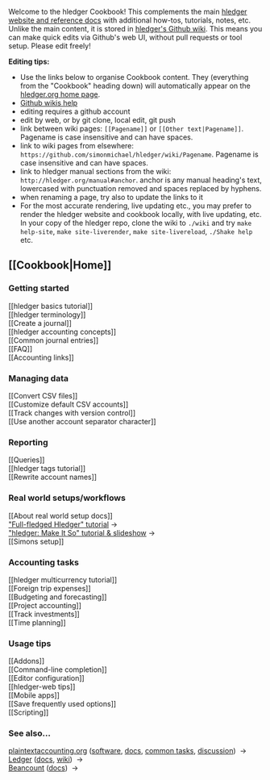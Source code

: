 Welcome to the hledger Cookbook!
This complements the main [hledger website and reference docs](http://hledger.org)
with additional how-tos, tutorials, notes, etc.
Unlike the main content, it is stored in [hledger's Github wiki](https://github.com/simonmichael/hledger/wiki).
This means you can make quick edits via Github's web UI, without pull requests or tool setup.
Please edit freely! 

**Editing tips:**

- Use the links below to organise Cookbook content.
  They (everything from the "Cookbook" heading down)
  will automatically appear on the [hledger.org home page](http://hledger.org).
- [Github wikis help](https://help.github.com/categories/wiki)
- editing requires a github account
- edit by web, or by git clone, local edit, git push
- link between wiki pages: `[[Pagename]]` or `[[Other text|Pagename]]`. 
  Pagename is case insensitive and can have spaces.
- link to wiki pages from elsewhere: `https://github.com/simonmichael/hledger/wiki/Pagename`. 
  Pagename is case insensitive and can have spaces.
- link to hledger manual sections from the wiki: `http://hledger.org/manual#anchor`. 
  anchor is any manual heading's text, lowercased with punctuation removed and spaces replaced by hyphens.
- when renaming a page, try also to update the links to it
- For the most accurate rendering, live updating etc., you may prefer
  to render the hledger website and cookbook locally, with live
  updating, etc. In your copy of the hledger repo, clone the wiki to
  `./wiki` and try `make help-site`, `make site-liverender`, `make
  site-livereload`, `./Shake help` etc.

## [[Cookbook|Home]]

### Getting started

[[hledger basics tutorial]]  
[[hledger terminology]]  
[[Create a journal]]  
[[hledger accounting concepts]]   
[[Common journal entries]]  
[[FAQ]]  
[[Accounting links]]  

### Managing data

[[Convert CSV files]]  
[[Customize default CSV accounts]]  
[[Track changes with version control]]  
[[Use another account separator character]]  

### Reporting

[[Queries]]  
[[hledger tags tutorial]]  
[[Rewrite account names]]  

### Real world setups/workflows

[[About real world setup docs]]  
["Full-fledged Hledger" tutorial](https://github.com/adept/full-fledged-hledger)&nbsp;&rarr;  
["hledger: Make It So" tutorial & slideshow](https://github.com/apauley/hledger-makeitso)&nbsp;&rarr;  
[[Simons setup]]  

### Accounting tasks

[[hledger multicurrency tutorial]]  
[[Foreign trip expenses]]  
[[Budgeting and forecasting]]  
[[Project accounting]]  
[[Track investments]]  
[[Time planning]]

### Usage tips

[[Addons]]  
[[Command-line completion]]  
[[Editor configuration]]  
[[hledger-web tips]]  
[[Mobile apps]]  
[[Save frequently used options]]  
[[Scripting]]  

### See also...

[plaintextaccounting.org](http://plaintextaccounting.org)
([software](http://plaintextaccounting.org/#software),
[docs](http://plaintextaccounting.org/#docs),
[common&nbsp;tasks](http://plaintextaccounting.org/#common-tasks),
[discussion](http://plaintextaccounting.org/#discussion))
&nbsp;&rarr;  
[Ledger](http://ledger-cli.org)
([docs](https://www.ledger-cli.org/docs.html),
[wiki](https://github.com/ledger/ledger/wiki))
&nbsp;&rarr;  
[Beancount](http://furius.ca/beancount)
([docs](http://furius.ca/beancount/doc/index))
&nbsp;&rarr;  
